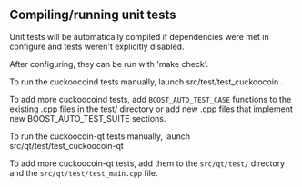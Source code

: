 Compiling/running unit tests
------------------------------------

Unit tests will be automatically compiled if dependencies were met in configure
and tests weren't explicitly disabled.

After configuring, they can be run with 'make check'.

To run the cuckoocoind tests manually, launch src/test/test_cuckoocoin .

To add more cuckoocoind tests, add `BOOST_AUTO_TEST_CASE` functions to the existing
.cpp files in the test/ directory or add new .cpp files that
implement new BOOST_AUTO_TEST_SUITE sections.

To run the cuckoocoin-qt tests manually, launch src/qt/test/test_cuckoocoin-qt

To add more cuckoocoin-qt tests, add them to the `src/qt/test/` directory and
the `src/qt/test/test_main.cpp` file.
